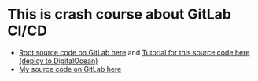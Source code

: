 # This is crash course about GitLab CI/CD
- [Root source code on GitLab here](https://gitlab.com/nanuchi/gitlab-cicd-crash-course)
and [Tutorial for this source code here (deploy to DigitalOcean)](https://www.youtube.com/watch?v=qP8kir2GUgo&ab_channel=TechWorldwithNana)
- [My source code on GitLab here](https://gitlab.com/hua_hoang_thanh_bao/ci-cd-sample)

